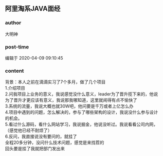 ## 阿里淘系JAVA面经
### author 
大明神
### post-time 

编辑于  2020-04-09 09:10:45
### content 
<div class="post-topic-des nc-post-content">
 <div>
  背景：本人之前在滴滴实习了7个多月，做了几个项目
 </div>
 <div>
  1.介绍项目
 </div>
 <div>
  2.问我项目上业务的意义，我说感觉没什么意义，leader为了晋升揽下来的，他说为了晋升才更应该有意义，我说那我哪知道，这里就闹得有点不愉快了
 </div>
 <div>
  3.系统的流量，我说大概也就30W吧，他问要是千万或者上亿怎么办
 </div>
 <div>
  4.项目中遇到的问题，怎么解决的，参与了哪些架构的设计，我说没什么参与设计的机会。
 </div>
 <div>
  5.看过什么源码，看什么网站学习，我说掘金，他说没听过。我说看看公司内网，
  <span>
   （感觉他已经不耐烦了）
  </span>
 </div>
 <div>
  6.反问，我直接说没有要问的，就挂了
 </div>
 <div>
  全程20多分钟，没问什么技术问题，感觉是来找茬的
 </div>
 <div>
  回头要是挂了我就把部门发出来
 </div>
 <p>
  <br/>
 </p>
</div>
